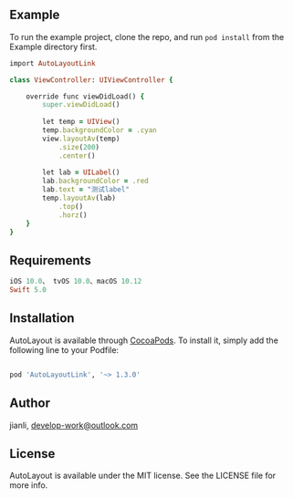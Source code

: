 ## Example

To run the example project, clone the repo, and run `pod install` from the Example directory first.

```ruby
import AutoLayoutLink

class ViewController: UIViewController {

    override func viewDidLoad() {
        super.viewDidLoad()
        
        let temp = UIView()
        temp.backgroundColor = .cyan
        view.layoutAv(temp)
            .size(200)
            .center()
        
        let lab = UILabel()
        lab.backgroundColor = .red
        lab.text = "测试label"
        temp.layoutAv(lab)
            .top()
            .horz()
    }
}
```

## Requirements
```ruby
iOS 10.0、 tvOS 10.0、macOS 10.12
Swift 5.0
```

## Installation

AutoLayout is available through [CocoaPods](https://cocoapods.org). To install
it, simply add the following line to your Podfile:

```ruby

pod 'AutoLayoutLink', '~> 1.3.0'

```

## Author

  jianli, develop-work@outlook.com

## License

AutoLayout is available under the MIT license. See the LICENSE file for more info.
